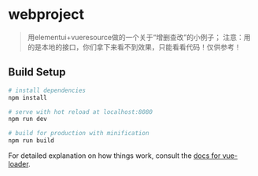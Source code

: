 # webproject

> 用elementui+vueresource做的一个关于“增删查改”的小例子；
注意：用的是本地的接口，你们拿下来看不到效果，只能看看代码！仅供参考！

## Build Setup

``` bash
# install dependencies
npm install

# serve with hot reload at localhost:8080
npm run dev

# build for production with minification
npm run build
```

For detailed explanation on how things work, consult the [docs for vue-loader](http://vuejs.github.io/vue-loader).

